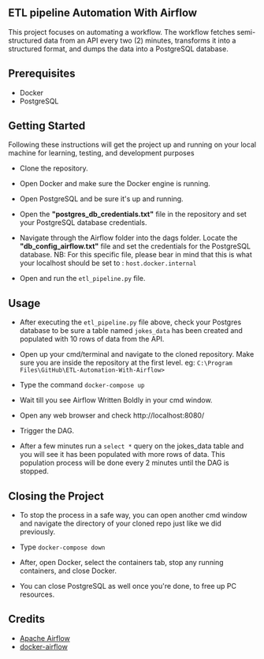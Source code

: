 ETL pipeline Automation With Airflow
---

This project focuses on automating a workflow. The workflow fetches semi-structured data from an API
every two (2) minutes, transforms it into a structured format, and dumps the data into a PostgreSQL database.




## Prerequisites
- Docker
- PostgreSQL





## Getting Started

Following these instructions will get the project up and running on your local machine for learning, testing, and development purposes

-  Clone the repository.

-  Open Docker and make sure the Docker engine is running. 

-  Open PostgreSQL and be sure it's up and running.

-  Open the **"postgres_db_credentials.txt"** file in the repository and set your PostgreSQL database credentials.

-  Navigate through the Airflow folder into the dags folder. Locate the **"db_config_airflow.txt"** file and set 
    the credentials for the PostgreSQL database. NB: For this specific file, please bear in mind that this is what your localhost
    should be set to : ```host.docker.internal```

-  Open and run the ```etl_pipeline.py``` file.


## Usage

-  After executing the ```etl_pipeline.py``` file above, check your Postgres database to be sure a table named ```jokes_data``` has been created
    and populated with 10 rows of data from the API.
 	
-  Open up your cmd/terminal and navigate to the cloned repository. Make sure you are inside the repository at
    the first level. eg: ```C:\Program Files\GitHub\ETL-Automation-With-Airflow>```		
 
-  Type the command ```docker-compose up``` 

-  Wait till you see Airflow Written Boldly in your cmd window.

- Open any web browser and check http://localhost:8080/   

- Trigger the DAG.

- After a few minutes run a ```select *``` query on the jokes_data table and you will see it has been 
    populated with more rows of data. This population process will be done every 2 minutes until the DAG is 
    stopped.


## Closing the Project

- To stop the process in a safe way, you can open another cmd window and navigate 
    the directory of your cloned repo just like we did previously.

- Type ```docker-compose down```

- After, open Docker, select the containers tab, stop any running containers, and close Docker. 

- You can close PostgreSQL as well once you're done, to free up PC resources.


## Credits

- [Apache Airflow](https://github.com/apache/incubator-airflow)
- [docker-airflow](https://github.com/puckel/docker-airflow/tree/1.10.0-5)





